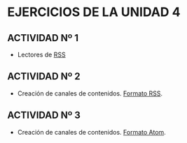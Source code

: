# EJERCICIOS DE LA UNIDAD 4

## ACTIVIDAD Nº 1
- Lectores de [RSS](./A1/)

## ACTIVIDAD Nº 2
- Creación de canales de contenidos. [Formato RSS](./A2/).

## ACTIVIDAD Nº 3
- Creación de canales de contenidos. [Formato Atom](./A3/).